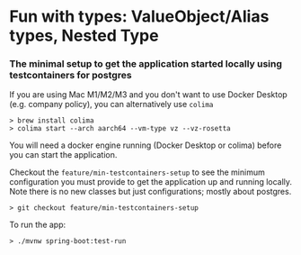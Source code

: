 # Fun with types:  ValueObject/Alias types, Nested Type 

### The minimal setup to get the application started locally using testcontainers for postgres

If you are using Mac M1/M2/M3 and you don't want to use Docker Desktop (e.g. company policy), you can alternatively 
use `colima`

```
> brew install colima
> colima start --arch aarch64 --vm-type vz --vz-rosetta
```

You will need a docker engine running (Docker Desktop or colima) before you can start the application.

Checkout the `feature/min-testcontainers-setup` to see the minimum configuration you must provide to get the 
application up and running locally.  Note there is no new classes but just configurations; mostly about postgres.

```
> git checkout feature/min-testcontainers-setup
```

To run the app:

```
> ./mvnw spring-boot:test-run
```